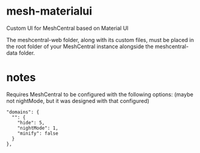 # mesh-materialui

Custom UI for MeshCentral based on Material UI

The meshcentral-web folder, along with its custom files, must be placed in the root folder of your MeshCentral instance alongside the meshcentral-data folder.

# notes

Requires MeshCentral to be configured with the following options: (maybe not nightMode, but it was designed with that configured)

```
"domains": {
  "": {
    "hide": 5,
    "nightMode": 1,
    "minify": false
  }
},
```
